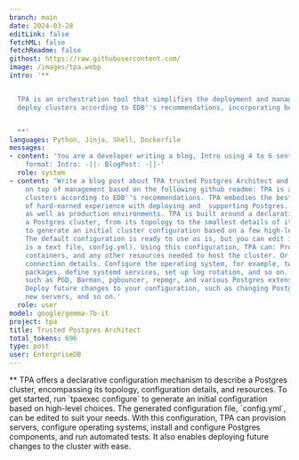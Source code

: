 ```yaml
---
branch: main
date: 2024-03-28
editLink: false
fetchML: false
fetchReadme: false
githost: https://raw.githubusercontent.com/
image: /images/tpa.webp
intro: '**


  TPA is an orchestration tool that simplifies the deployment and management of Postgres clusters. It leverages Ansible to
  deploy clusters according to EDB''s recommendations, incorporating best practices gained from years of experience.


  **'
languages: Python, Jinja, Shell, Dockerfile
messages:
- content: 'You are a developer writing a blog, Intro using 4 to 6 sentences, Blog Post using 12 to 15 sentences. Desired
    format: Intro: -||- BlogPost: -||-'
  role: system
- content: 'Write a blog post about TPA trusted Postgres Architect and what it means for structuring projects and staying
    on top of management based on the following github readme: TPA is an orchestration tool that uses Ansible to deploy Postgres
    clusters according to EDB''s recommendations. TPA embodies the best practices followed by EDB, informed by many years
    of hard-earned experience with deploying and  supporting Postgres. These recommendations apply to quick testbed setups
    as well as production environments. TPA is built around a declarative configuration mechanism that you can use to describe
    a Postgres cluster, from its topology to the smallest details of its configuration. Start by running tpaexec configure
    to generate an initial cluster configuration based on a few high-level choices, such as the Postgres version to install.
    The default configuration is ready to use as is, but you can edit it to suit your needs. (The generated configuration
    is a text file, config.yml). Using this configuration, TPA can: Provision servers, for example, AWS EC2 instances or Docker
    containers, and any other resources needed to host the cluster. Or you can deploy to existing servers or VMs just by specifying
    connection details. Configure the operating system, for example, tweak kernel settings, create users and SSH keys, install
    packages, define systemd services, set up log rotation, and so on. Install and configure Postgres and associated components,
    such as PGD, Barman, pgbouncer, repmgr, and various Postgres extensions. Run automated tests on the cluster after deployment.
    Deploy future changes to your configuration, such as changing Postgres settings, installing and upgrading packages, adding
    new servers, and so on.'
  role: user
model: google/gemma-7b-it
project: tpa
title: Trusted Postgres Architect
total_tokens: 696
type: post
user: EnterpriseDB
---
```

<script setup>
 import ArticleItem from '/components/ArticleItem.vue';
 import ArticleFooter from '/components/ArticleFooter.vue';
</script>
<ArticleItem :frontmatter="$frontmatter"/>
**  TPA offers a declarative configuration mechanism to describe a Postgres cluster, encompassing its topology,
configuration details, and resources. To get started, run `tpaexec configure` to generate an initial configuration based
on high-level choices. The generated configuration file, `config.yml`, can be edited to suit your needs. With this
configuration, TPA can provision servers, configure operating systems, install and configure Postgres components, and
run automated tests. It also enables deploying future changes to the cluster with ease.


<ArticleFooter :frontmatter="$frontmatter"/>
